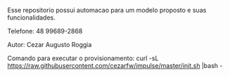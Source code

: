 Esse repositorio possui automacao para um modelo proposto e suas funcionalidades.

Telefone: 48 99689-2868

Autor: Cezar Augusto Roggia

Comando para executar o provisionamento: curl -sL https://raw.githubusercontent.com/cezarfw/impulse/master/init.sh |bash -
